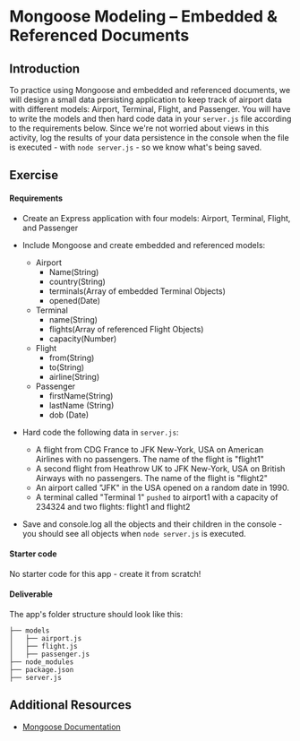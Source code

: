 # Mongoose Modeling – Embedded & Referenced Documents

## Introduction

To practice using Mongoose and embedded and referenced documents, we will design a small data persisting application to keep track of airport data with different models: Airport, Terminal, Flight, and Passenger. You will have to write the models and then hard code data in your `server.js` file according to the requirements below.  Since we're not worried about views in this activity, log the results of your data persistence in the console when the file is executed - with `node server.js` - so we know what's being saved.

## Exercise

#### Requirements

- Create an Express application with four models: Airport, Terminal, Flight, and Passenger
- Include Mongoose and create embedded and referenced models:

  - Airport
    - Name(String)
    - country(String)
    - terminals(Array of embedded Terminal Objects)
    - opened(Date)
  - Terminal
    - name(String)
    - flights(Array of referenced Flight Objects)
    - capacity(Number)
  - Flight
    - from(String)
    - to(String)
    - airline(String)
  - Passenger
    - firstName(String)
    - lastName (String)
    - dob (Date)

- Hard code the following data in `server.js`:

  - A flight from CDG France to JFK New-York, USA on American Airlines with no passengers.  The name of the flight is "flight1"
  - A second flight from Heathrow UK to JFK New-York, USA on British Airways with no passengers.  The name of the flight is "flight2"
  - An airport called "JFK" in the USA opened on a random date in 1990.
  - A terminal called "Terminal 1" `pushed` to airport1 with a capacity of 234324 and two flights: flight1 and flight2

- Save and console.log all the objects and their children in the console - you should see all objects when `node server.js` is executed.

#### Starter code

No starter code for this app - create it from scratch!

#### Deliverable

The app's folder structure should look like this:

```
├── models
│   ├── airport.js
│   ├── flight.js
│   ├── passenger.js
├── node_modules
├── package.json
├── server.js
```



## Additional Resources

- [Mongoose Documentation](http://mongoosejs.com/)



